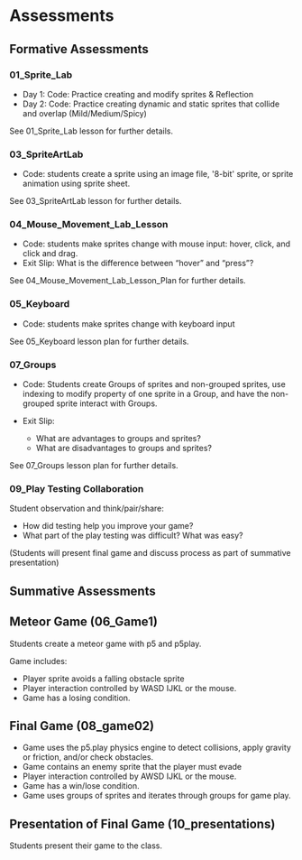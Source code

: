 # Assessments

## Formative Assessments

### 01_Sprite_Lab
* Day 1: Code: Practice creating and modify sprites & Reflection
* Day 2: Code: Practice creating dynamic and static sprites that collide and overlap (Mild/Medium/Spicy)

See 01_Sprite_Lab lesson for further details.  

### 03_SpriteArtLab
* Code: students create a sprite using an image file, '8-bit' sprite, or sprite animation using sprite sheet.

See 03_SpriteArtLab lesson for further details.  

### 04_Mouse_Movement_Lab_Lesson
* Code: students make sprites change with mouse input: hover, click, and click and drag.
* Exit Slip: What is the difference between “hover” and “press”? 

See 04_Mouse_Movement_Lab_Lesson_Plan for further details.

### 05_Keyboard
* Code: students make sprites change with keyboard input

See 05_Keyboard lesson plan for further details.

### 07_Groups
* Code: Students create Groups of sprites and non-grouped sprites, use indexing to modify property of one sprite in a Group, and have the non-grouped sprite interact with Groups.

* Exit Slip:
  * What are advantages to groups and sprites?
  * What are disadvantages to groups and sprites?
  
See 07_Groups lesson plan for further details.

### 09_Play Testing Collaboration
Student observation and think/pair/share: 
* How did testing help you improve your game?
* What part of the play testing was difficult? What was easy?

(Students will present final game and discuss process as part of summative presentation)

## Summative Assessments

## Meteor Game (06_Game1)
Students create a meteor game with p5 and p5play.

Game includes:
* Player sprite avoids a falling obstacle sprite
* Player interaction controlled by  WASD IJKL or the mouse.
* Game has a losing condition.

## Final Game (08_game02)
* Game uses the p5.play physics engine to detect collisions, apply gravity or friction, and/or check obstacles.
* Game contains an enemy sprite that the player must evade
* Player interaction controlled by  AWSD IJKL or the mouse.
* Game has a win/lose condition.
* Game uses groups of sprites and iterates through groups for game play.

## Presentation of Final Game (10_presentations)
Students present their game to the class.
